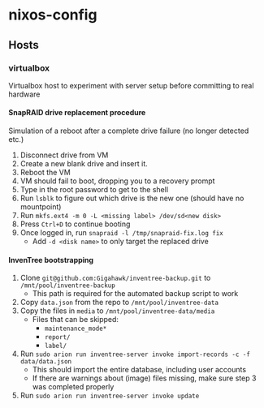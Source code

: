 # nixos-config


## Hosts

### virtualbox

Virtualbox host to experiment with server setup before committing to real hardware

#### SnapRAID drive replacement procedure

Simulation of a reboot after a complete drive failure (no longer detected etc.)

1. Disconnect drive from VM
1. Create a new blank drive and insert it.
1. Reboot the VM
1. VM should fail to boot, dropping you to a recovery prompt
1. Type in the root password to get to the shell
1. Run `lsblk` to figure out which drive is the new one (should have no mountpoint)
1. Run `mkfs.ext4 -m 0 -L <missing label> /dev/sd<new disk>`
1. Press `Ctrl+D` to continue booting
1. Once logged in, run `snapraid -l /tmp/snapraid-fix.log fix`
    - Add `-d <disk name>` to only target the replaced drive


#### InvenTree bootstrapping

1. Clone `git@github.com:Gigahawk/inventree-backup.git` to `/mnt/pool/inventree-backup`
    - This path is required for the automated backup script to work
2. Copy `data.json` from the repo to `/mnt/pool/inventree-data`
3. Copy the files in `media` to `/mnt/pool/inventree-data/media`
    - Files that can be skipped:
        - `maintenance_mode*`
        - `report/`
        - `label/`
4. Run `sudo arion run inventree-server invoke import-records -c -f data/data.json`
    - This should import the entire database, including user accounts
    - If there are warnings about (image) files missing, make sure step 3 was completed properly
4. Run `sudo arion run inventree-server invoke update`
